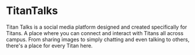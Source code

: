 # TitanTalks
Titan Talks is a social media platform designed and created specifically for Titans. A place where you can connect and interact with Titans all across campus. From sharing images to simply chatting and even talking to others, there's a place for every Titan here.

